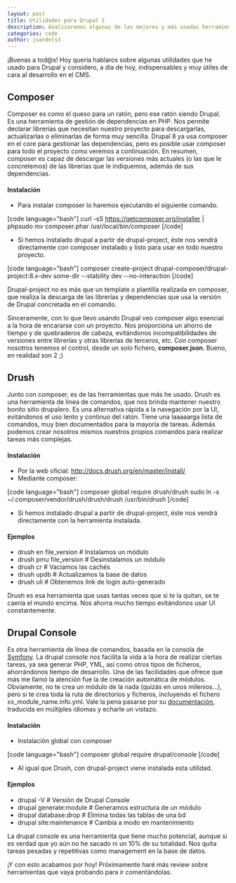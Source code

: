 ```yaml
---
layout: post
title: Utilidades para Drupal I
description: Analizaremos algunas de las mejores y más usadas herramientas para Drupal
categories: code
author: juandels3
---
```




¡Buenas a tod@s! Hoy quería hablaros sobre algunas utilidades que he usado para Drupal y considero, a día de hoy, indispensables y muy útiles de cara al desarrollo en el CMS.

## Composer

Composer es como el queso para un ratón, pero ese ratón siendo Drupal. Es una herramienta de gestión de dependencias en PHP. Nos permite declarar librerías que necesitan nuestro proyecto para descargarlas, actualizarlas o eliminarlas de forma muy sencilla. Drupal 8 ya usa composer en el core para gestionar las dependencias, pero es posible usar composer para todo el proyecto como veremos a continuación. En resumen, composer es capaz de descargar las versiones más actuales (o las que le concretemos) de las librerías que le indiquemos, además de sus dependencias.

#### Instalación

-   Para instalar composer lo haremos ejecutando el siguiente comando.

[code language="bash"] curl -sS https://getcomposer.org/installer | phpsudo mv composer.phar /usr/local/bin/composer [/code]

-   Si hemos instalado drupal a partir de drupal-project, éste nos vendrá directamente con composer instalado y listo para usar en todo nuestro proyecto.

[code language="bash"] composer create-project drupal-composer/drupal-project:8.x-dev some-dir --stability dev --no-interaction [/code]

Drupal-project no es más que un template o plantilla realizada en composer, que realiza la descarga de las librerías y dependencias que usa la versión de Drupal concretada en el comando.

Sinceramente, con lo que llevo usando Drupal veo composer algo esencial a la hora de encararse con un proyecto. Nos proporciona un ahorro de tiempo y de quebraderos de cabeza, evitándonos incompatibilidades de versiones entre librerías y otras librerías de terceros, etc. Con composer nosotros tenemos el control, desde un solo fichero, **composer.json**. Bueno, en realidad son 2 ;)

## Drush

Junto con composer, es de las herramientas que más he usado. Drush es una herramienta de línea de comandos, que nos brinda mantener nuestro bonito sitio drupalero. Es una alternativa rápida a la navegación por la UI, evitándonos el uso lento y continuo del ratón. Tiene una laaaaarga lista de comandos, muy bien documentados para la mayoría de tareas. Además podemos crear nosotros mismos nuestros propios comandos para realizar tareas más complejas.

#### Instalación

-   Por la web oficial: http://docs.drush.org/en/master/install/
-   Mediante composer:

[code language="bash"] composer global require drush/drush sudo ln -s ~/.composer/vendor/drush/drush/drush /usr/bin/drush [/code]

-   Si hemos instalado drupal a partir de drupal-project, éste nos vendrá directamente con la herramienta instalada.

#### Ejemplos

-   drush en file_version # Instalamos un módulo
-   drush pmu file_version # Desinstalamos un módulo
-   drush cr # Vaciamos las cachés
-   drush updb # Actualizamos la base de datos
-   drush uli # Obtenemos link de login auto-generado

Drush es esa herramienta que usas tantas veces que si te la quitan, se te caería el mundo encima. Nos ahorra mucho tiempo evitándonos usar UI constantemente.

## Drupal Console

Es otra herramienta de línea de comandos, basada en la consola de [Symfony](http://symfony.es/pagina/que-es-symfony/). La drupal console nos facilita la vida a la hora de realizar ciertas tareas, ya sea generar PHP, YML, así como otros tipos de ficheros, ahorrándonos tiempo de desarrollo. Una de las facilidades que ofrece que más me llamó la atención fue la de creación automática de módulos. Obviamente, no te crea un módulo de la nada (quizás en unos milenios...), pero si te crea toda la ruta de directorios y ficheros, incluyendo el fichero xx_module_name.info.yml. Vale la pena pasarse por su [documentación](https://drupalconsole.com/docs), traducida en múltiples idiomas y echarle un vistazo.

#### Instalación

-   Instalación global con composer

[code language="bash"] composer global require drupal/console [/code]

-   Al igual que Drush, con drupal-project viene instalada esta utilidad.

#### Ejemplos

-   drupal -V # Versión de Drupal Console
-   drupal generate:module # Generamos estructura de un módulo
-   drupal database:drop # Elimina todas las tablas de una bd
-   drupal site:maintenance # Cambia a modo en mantenimiento

La drupal console es una herramienta que tiene mucho potencial, aunque si es verdad que yo aún no he sacado ni un 10% de su totalidad. Nos quita tareas pesadas y repetitivas como management en la base de datos.

¡Y con esto acabamos por hoy! Próximamente haré más review sobre herramientas que vaya probando para ir comentándolas.
